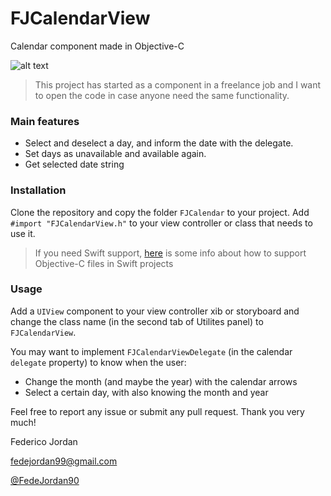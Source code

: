 # FJCalendarView
Calendar component made in Objective-C

![alt text](https://raw.githubusercontent.com/fedejordan/FJCalendarView/master/demo.gif)

> This project has started as a component in a freelance job and I want to open the code in case anyone need the same functionality.

### Main features
+ Select and deselect a day, and inform the date with the delegate.
+ Set days as unavailable and available again.
+ Get selected date string

### Installation
Clone the repository and copy the folder `FJCalendar` to your project. Add `#import "FJCalendarView.h"` to your view controller or class that needs to use it.
> If you need Swift support, [here](https://developer.apple.com/library/content/documentation/Swift/Conceptual/BuildingCocoaApps/MixandMatch.html) is some info about how to support Objective-C files in Swift projects

### Usage
Add a `UIView` component to your view controller xib or storyboard and change the class name (in the second tab of Utilites panel) to `FJCalendarView`. 

You may want to implement `FJCalendarViewDelegate` (in the calendar `delegate` property) to know when the user:
+ Change the month (and maybe the year) with the calendar arrows
+ Select a certain day, with also knowing the month and year

Feel free to report any issue or submit any pull request.
Thank you very much!


Federico Jordan

fedejordan99@gmail.com

[@FedeJordan90](https://www.twitter.com/FedeJordan90)
